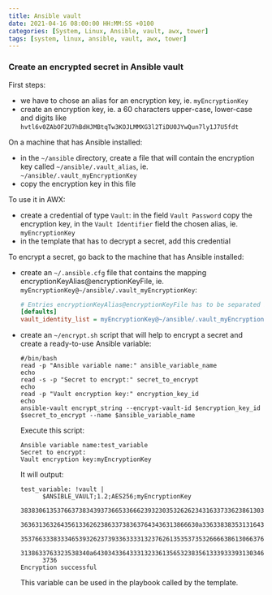 ```yaml
---
title: Ansible vault
date: 2021-04-16 08:00:00 HH:MM:SS +0100
categories: [System, Linux, Ansible, vault, awx, tower]
tags: [system, linux, ansible, vault, awx, tower]
---
```


### Create an encrypted secret in Ansible vault

First steps:

* we have to chose an alias for an encryption key, ie. `myEncryptionKey`
* create an encryption key, ie. a 60 characters upper-case, lower-case and digits like `hvtl6v0ZAbOF2U7hBdHJMBtqTw3KOJLMMXG3l2TiDU0JYwQun7ly1J7U5fdt`

On a machine that has Ansible installed:

* in the `~/ansible` directory, create a file that will contain the encryption key called `~/ansible/.vault_alias`, ie. `~/ansible/.vault_myEncryptionKey`
* copy the encryption key in this file

To use it in AWX:

* create a credential of type `Vault`: in the field `Vault Password` copy the encryption key, in the `Vault Identifier` field the chosen alias, ie. `myEncryptionKey`
* in the template that has to decrypt a secret, add this credential

To encrypt a secret, go back to the machine that has Ansible installed:

* create an `~/.ansible.cfg` file that contains the mapping encryptionKeyAlias@encryptionKeyFile, ie. `myEncryptionKey@~/ansible/.vault_myEncryptionKey`:

    ```ini
    # Entries encryptionKeyAlias@encryptionKeyFile has to be separated by comas
    [defaults]
    vault_identity_list = myEncryptionKey@~/ansible/.vault_myEncryptionKey
    ```

* create an `~/encrypt.sh` script that will help to encrypt a secret and create a ready-to-use Ansible variable:

    ```shell
    #/bin/bash
    read -p "Ansible variable name:" ansible_variable_name
    echo
    read -s -p "Secret to encrypt:" secret_to_encrypt
    echo
    read -p "Vault encryption key:" encryption_key_id
    echo
    ansible-vault encrypt_string --encrypt-vault-id $encryption_key_id $secret_to_encrypt --name $ansible_variable_name
    ```

    Execute this script:

    ```shell
    Ansible variable name:test_variable
    Secret to encrypt:
    Vault encryption key:myEncryptionKey
    ```

    It will output:

    ```text
    test_variable: !vault |
          $ANSIBLE_VAULT;1.2;AES256;myEncryptionKey
          38383061353766373834393736653366623932303532626234316337336238613032636466666165
          3636313632643561336262386337383637643436313866630a336338383531316435613266346236
          35376633383334653932623739336333313237626135353735326666386130663765633961313037
          3138633763323538340a643034336433313233613565323835613339333931303463623831653632
          3736
    Encryption successful
    ```

    This variable can be used in the playbook called by the template.
